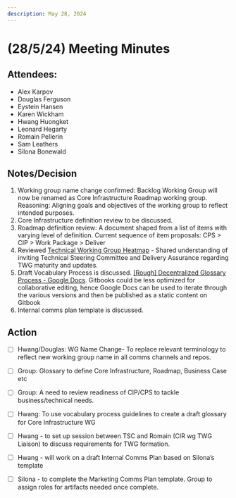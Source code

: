 ```yaml
---
description: May 28, 2024
---
```


# (28/5/24) Meeting Minutes

## Attendees:

* Alex Karpov
* Douglas Ferguson
* Eystein Hansen
* Karen Wickham
* Hwang Huongket
* Leonard Hegarty
* Romain Pellerin
* Sam Leathers
* Silona Bonewald

## Notes/Decision

1. Working group name change confirmed: Backlog Working Group will now be renamed as Core Infrastructure Roadmap working group. Reasoning: Aligning goals and objectives of the working group to reflect intended purposes.
2. Core Infrastructure definition review to be discussed.
3. Roadmap definition review: A document shaped from a list of items with varying level of definition. Current sequence of item proposals: CPS > CIP > Work Package > Deliver
4. Reviewed [Technical Working Group Heatmap](https://docs.google.com/spreadsheets/d/1QaIv80dvOsIoPOJAsYvWJWnSEeMyITtXWZM4bCx47eg/edit?usp=drive\_link) - Shared understanding of inviting Technical Steering Committee and Delivery Assurance regarding TWG maturity and updates.
5. Draft Vocabulary Process is discussed. [\[Rough\] Decentralized Glossary Process - Google Docs](https://docs.google.com/document/d/1B03NmrhlOUREyRFt0zIRcHZXCxvVfmsme1TBi5Ji8zM/edit?pli=1#heading=h.jmec30yrddn0). Gitbooks could be less optimized for collaborative editing, hence Google Docs can be used to iterate through the various versions and then be published as a static content on Gitbook
6. Internal comms plan template is discussed.



## Action

* [ ] Hwang/Douglas: WG Name Change- To replace relevant terminology to reflect new working group name in all comms channels and repos.
* [ ] Group: Glossary to define Core Infrastructure, Roadmap, Business Case etc
* [ ] Group: A need to review readiness of CIP/CPS to tackle business/technical needs.
* [ ] Hwang: To use vocabulary process guidelines to create a draft glossary for Core Infrastructure WG
* [ ] Hwang - to set up session between TSC and Romain (CIR wg TWG Liaison) to discuss requirements for TWG formation.
* [ ] Hwang - will work on a draft Internal Comms Plan based on Silona’s template
* [ ] Silona - to complete the Marketing Comms Plan template. Group to assign roles for artifacts needed once complete.

